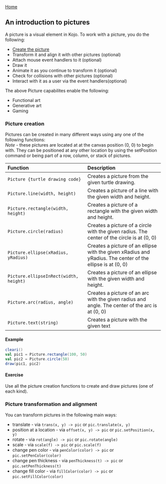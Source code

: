 <div class="nav">
  <a href="../index.html">Home</a>
</div>

## An introduction to pictures
A picture is a visual element in Kojo. To work with a picture, you do the following:
* [Create the picture](#picture-creation)
* Transform it and align it with other pictures (optional)
* Attach mouse event handlers to it (optional)
* Draw it
* Animate it as you continue to transform it (optional)
* Check for collisions with other pictures (optional)
* Interact with it as a user via the event handlers(optional)

The above Picture capabilites enable the following:
* Functional art
* Generative art
* Gaming

### Picture creation
Pictures can be created in many different ways using any one of the following functions:  
*Note* - these pictures are located at at the canvas position (0, 0) to begin with. They can be positioned at any other location by using the setPosition command or being part of a row, column, or stack of pictures.

| Function | Description |
| :--- | :--- |
| `Picture {turtle drawing code}` | Creates a picture from the given turtle drawing. |
| `Picture.line(width, height)` | Creates a picture of a line with the given width and height. |
| `Picture.rectangle(width, height)` | Creates a picture of a rectangle with the given width and height. |
| `Picture.circle(radius)` | Creates a picture of a circle with the given radius. The center of the circle is at (0, 0) |
| `Picture.ellipse(xRadius, yRadius)` | Creates a picture of an ellipse with the given xRadius and yRadius. The center of the ellipse is at (0, 0) |
| `Picture.ellipseInRect(width, height)` | Creates a picture of an ellipse with the given width and height. |
| `Picture.arc(radius, angle)` | Creates a picture of an arc with the given radius and angle. The center of the arc is at (0, 0) |
| `Picture.text(string)` | Creates a picture with the given text |

#### Example

```scala
cleari()
val pic1 = Picture.rectangle(100, 50)
val pic2 = Picture.circle(50)
draw(pic1, pic2)
```

#### Exercise

Use all the picture creation functions to create and draw pictures (one of each kind).

### Picture transformation and alignment
You can transform pictures in the following main ways:
* translate - via `trans(x, y) -> pic` or `pic.translate(x, y)`
* position at a location - via `offset(x, y) -> pic` or `pic.setPosition(x, y)`
* rotate - via `rot(angle) -> pic` or `pic.rotate(angle)`
* scale - via `scale(f) -> pic` or `pic.scale(f)`
* change pen color - via `penColor(color) -> pic` or `pic.setPenColor(color)`
* change pen thickness - via `penThickness(t) -> pic` or `pic.setPenThickness(t)`
* change fill color - via `fillColor(color) -> pic` or `pic.setFillColor(color)`
